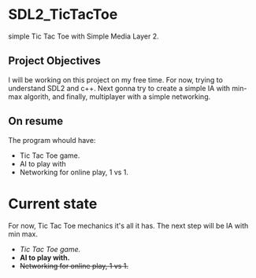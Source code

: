 # SDL2_TicTacToe
simple Tic Tac Toe with Simple Media Layer 2.

## Project Objectives
I will be working on this project on my free time. For now, trying to understand SDL2 and c++.
Next gonna try to create a simple IA with min-max algorith, and finally, multiplayer with a simple networking.

## On resume
The program whould have:
- Tic Tac Toe game.
- AI to play with
- Networking for online play, 1 vs 1.

# Current state
For now, Tic Tac Toe mechanics it's all it has.
The next step will be IA with min max.
- _Tic Tac Toe game._
- __AI to play with.__
- ~~Networking for online play, 1 vs 1.~~




